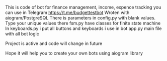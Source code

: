 This is code of bot for finance management, income, expence tracking you can use in Telegram https://t.me/budgettestbot
Wroten with aiogram/PostgreSQL
There is parameters in config.py with blank values. Type your unique values there
fsm.py have classes for finite state machine
In keyboards.py i put all buttons and keyboards i use in bot
app.py main file with all bot logic

Project is active and code will change in future

Hope it will help you to create your own bots using aiogram library
